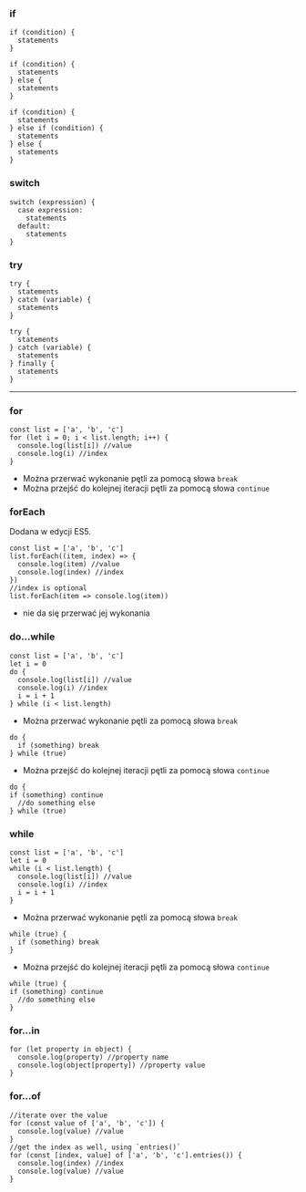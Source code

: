### if
```
if (condition) {
  statements
}

if (condition) {
  statements
} else {
  statements
}

if (condition) {
  statements
} else if (condition) {
  statements
} else {
  statements
}
```
### switch
```
switch (expression) {
  case expression:
    statements
  default:
    statements
}
```
### try
```
try {
  statements
} catch (variable) {
  statements
}

try {
  statements
} catch (variable) {
  statements
} finally {
  statements
}
```
***
### for
```
const list = ['a', 'b', 'c']
for (let i = 0; i < list.length; i++) {
  console.log(list[i]) //value
  console.log(i) //index
}
```
* Można przerwać wykonanie pętli za pomocą słowa `break`
* Można przejść do kolejnej iteracji pętli za pomocą słowa `continue`
### forEach
Dodana w edycji ES5.
```
const list = ['a', 'b', 'c']
list.forEach((item, index) => {
  console.log(item) //value
  console.log(index) //index
})
//index is optional
list.forEach(item => console.log(item))
```
* nie da się przerwać jej wykonania

### do...while
```
const list = ['a', 'b', 'c']
let i = 0
do {
  console.log(list[i]) //value
  console.log(i) //index
  i = i + 1
} while (i < list.length)
```
* Można przerwać wykonanie pętli za pomocą słowa `break`
```
do {
  if (something) break
} while (true)
```
* Można przejść do kolejnej iteracji pętli za pomocą słowa `continue`
```
do {
if (something) continue
  //do something else
} while (true)
```

### while
```
const list = ['a', 'b', 'c']
let i = 0
while (i < list.length) {
  console.log(list[i]) //value
  console.log(i) //index
  i = i + 1
}
```
* Można przerwać wykonanie pętli za pomocą słowa `break`
```
while (true) {
  if (something) break
}
```
* Można przejść do kolejnej iteracji pętli za pomocą słowa `continue`
```
while (true) {
if (something) continue
  //do something else
}
```

### for...in
```
for (let property in object) {
  console.log(property) //property name
  console.log(object[property]) //property value
}
```

### for...of
```
//iterate over the value
for (const value of ['a', 'b', 'c']) {
  console.log(value) //value
}
//get the index as well, using `entries()`
for (const [index, value] of ['a', 'b', 'c'].entries()) {
  console.log(index) //index
  console.log(value) //value
}
```